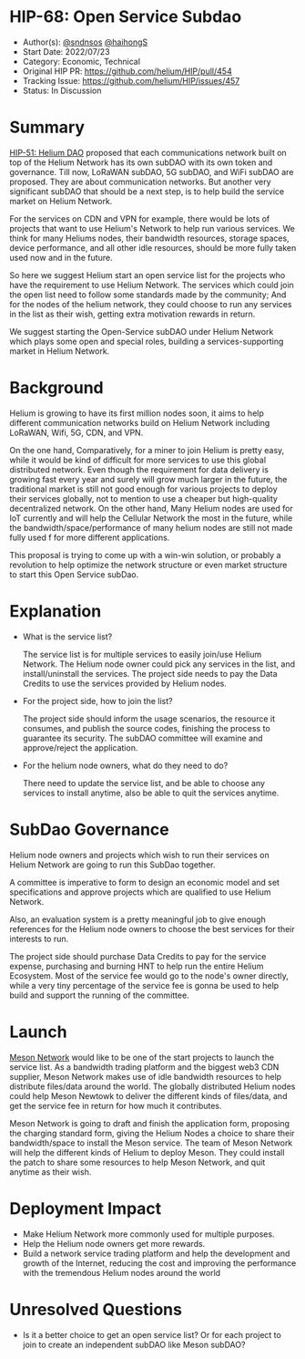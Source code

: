 # HIP-68: Open Service Subdao

- Author(s): [@sndnsos](https://github.com/sndnsos) [@haihongS](https://github.com/haihongS)
- Start Date: 2022/07/23
- Category: Economic, Technical
- Original HIP PR: <https://github.com/helium/HIP/pull/454>
- Tracking Issue: <https://github.com/helium/HIP/issues/457>
- Status: In Discussion

# Summary

[HIP-51: Helium DAO](https://github.com/helium/HIP/blob/main/0051-helium-dao.md) proposed that each
communications network built on top of the Helium Network has its own subDAO with its own token and
governance. Till now, LoRaWAN subDAO, 5G subDAO, and WiFi subDAO are proposed. They are about
communication networks. But another very significant subDAO that should be a next step, is to help
build the service market on Helium Network.

For the services on CDN and VPN for example, there would be lots of projects that want to use
Helium's Network to help run various services. We think for many Heliums nodes, their bandwidth
resources, storage spaces, device performance, and all other idle resources, should be more fully
taken used now and in the future.

So here we suggest Helium start an open service list for the projects who have the requirement to
use Helium Network. The services which could join the open list need to follow some standards made
by the community; And for the nodes of the helium network, they could choose to run any services in
the list as their wish, getting extra motivation rewards in return.

We suggest starting the Open-Service subDAO under Helium Network which plays some open and special
roles, building a services-supporting market in Helium Network.

# Background

Helium is growing to have its first million nodes soon, it aims to help different communication
networks build on Helium Network including LoRaWAN, Wifi, 5G, CDN, and VPN.

On the one hand, Comparatively, for a miner to join Helium is pretty easy, while it would be kind of
difficult for more services to use this global distributed network. Even though the requirement for
data delivery is growing fast every year and surely will grow much larger in the future, the
traditional market is still not good enough for various projects to deploy their services globally,
not to mention to use a cheaper but high-quality decentralized network. On the other hand, Many
Helium nodes are used for IoT currently and will help the Cellular Network the most in the future,
while the bandwidth/space/performance of many helium nodes are still not made fully used f for more
different applications.

This proposal is trying to come up with a win-win solution, or probably a revolution to help
optimize the network structure or even market structure to start this Open Service subDao.

# Explanation

- What is the service list?

  The service list is for multiple services to easily join/use Helium Network. The Helium node owner
  could pick any services in the list, and install/uninstall the services. The project side needs to
  pay the Data Credits to use the services provided by Helium nodes.

- For the project side, how to join the list?

  The project side should inform the usage scenarios, the resource it consumes, and publish the
  source codes, finishing the process to guarantee its security. The subDAO committee will examine
  and approve/reject the application.

- For the helium node owners, what do they need to do?

  There need to update the service list, and be able to choose any services to install anytime, also
  be able to quit the services anytime.

# SubDao Governance

Helium node owners and projects which wish to run their services on Helium Network are going to run
this SubDao together.

A committee is imperative to form to design an economic model and set specifications and approve
projects which are qualified to use Helium Network.

Also, an evaluation system is a pretty meaningful job to give enough references for the Helium node
owners to choose the best services for their interests to run.

The project side should purchase Data Credits to pay for the service expense, purchasing and burning
HNT to help run the entire Helium Ecosystem. Most of the service fee would go to the node's owner
directly, while a very tiny percentage of the service fee is gonna be used to help build and support
the running of the committee.

# Launch

[Meson Network](https://meson.network) would like to be one of the start projects to launch the
service list. As a bandwidth trading platform and the biggest web3 CDN supplier, Meson Network makes
use of idle bandwidth resources to help distribute files/data around the world. The globally
distributed Helium nodes could help Meson Newtowk to deliver the different kinds of files/data, and
get the service fee in return for how much it contributes.

Meson Network is going to draft and finish the application form, proposing the charging standard
form, giving the Helium Nodes a choice to share their bandwidth/space to install the Meson service.
The team of Meson Network will help the different kinds of Helium to deploy Meson. They could
install the patch to share some resources to help Meson Network, and quit anytime as their wish.

# Deployment Impact

- Make Helium Network more commonly used for multiple purposes.
- Help the Helium node owners get more rewards.
- Build a network service trading platform and help the development and growth of the Internet,
  reducing the cost and improving the performance with the tremendous Helium nodes around the world

# Unresolved Questions

- Is it a better choice to get an open service list? Or for each project to join to create an
  independent subDAO like Meson subDAO?
